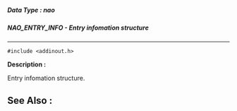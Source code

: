 ##### Data Type : nao
##### NAO_ENTRY_INFO - Entry infomation structure
---
```
#include <addinout.h>
```
**Description :**

Entry infomation structure.

**See Also :**
---
